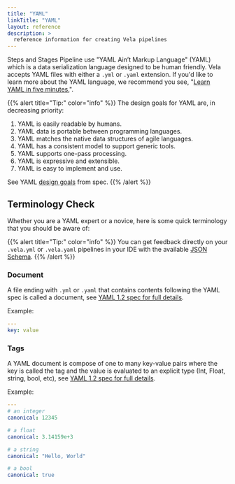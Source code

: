 ```yaml
---
title: "YAML"
linkTitle: "YAML"
layout: reference
description: >
  reference information for creating Vela pipelines
---
```


Steps and Stages Pipeline use "YAML Ain’t Markup Language" (YAML) which is a data serialization language designed to be human friendly. Vela accepts YAML files with either a `.yml` or `.yaml` extension. If you'd like to learn more about the YAML language, we recommend you see, "[Learn YAML in five minutes.](https://www.codeproject.com/Articles/1214409/Learn-YAML-in-five-minutes)".

{{% alert title="Tip:" color="info" %}}
The design goals for YAML are, in decreasing priority:

1. YAML is easily readable by humans.
2. YAML data is portable between programming languages.
3. YAML matches the native data structures of agile languages.
4. YAML has a consistent model to support generic tools.
5. YAML supports one-pass processing.
6. YAML is expressive and extensible.
7. YAML is easy to implement and use.

See YAML [design goals](https://yaml.org/spec/1.2/spec.html#Introduction) from spec.
{{% /alert %}}

## Terminology Check

Whether you are a YAML expert or a novice, here is some quick terminology that you should be aware of:

{{% alert title="Tip:" color="info" %}}
You can get feedback directly on your `.vela.yml` or `.vela.yaml` pipelines in your IDE with the available [JSON Schema](/docs/usage/schema/). 
{{% /alert %}}

### Document

A file ending with `.yml` or `.yaml` that contains contents following the YAML spec is called a document, see [YAML 1.2 spec for full details](https://yaml.org/spec/1.2/spec.html#id2800132).

Example:

```yml
---
key: value
```

### Tags

A YAML document is compose of one to many key-value pairs where the key is called the tag and the value is evaluated to an explicit type (Int, Float, string, bool, etc), see [YAML 1.2 spec for full details](https://yaml.org/spec/1.2/spec.html#id2761292).

Example:

```yml
---
# an integer
canonical: 12345

# a float
canonical: 3.14159e+3

# a string
canonical: "Hello, World"

# a bool
canonical: true
```
